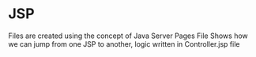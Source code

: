 # JSP
Files are created using the concept of Java Server Pages
File Shows how we can jump from one JSP to another, logic written in Controller.jsp file

